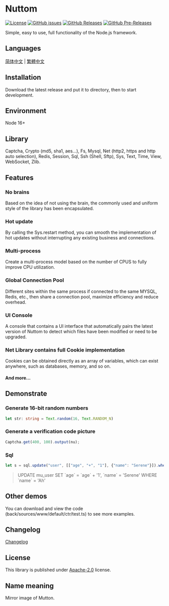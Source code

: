 # Nuttom

[![License](https://img.shields.io/github/license/maiyun/kebab.svg)](https://github.com/maiyun/kebab/blob/master/LICENSE)
[![GitHub issues](https://img.shields.io/github/issues/maiyun/kebab.svg)](https://github.com/maiyun/kebab/issues)
[![GitHub Releases](https://img.shields.io/github/release/maiyun/kebab.svg)](https://github.com/maiyun/kebab/releases "Stable Release")
[![GitHub Pre-Releases](https://img.shields.io/github/release/maiyun/kebab/all.svg)](https://github.com/maiyun/kebab/releases "Pre-Release")

Simple, easy to use, full functionality of the Node.js framework.

## Languages

[简体中文](doc/README.sc.md) | [繁體中文](doc/README.tc.md)

## Installation

Download the latest release and put it to directory, then to start development.

## Environment

Node 16+

## Library

Captcha, Crypto (md5, sha1, aes...), Fs, Mysql, Net (http2, https and http auto selection), Redis, Session, Sql, Ssh (Shell, Sftp), Sys, Text, Time, View, WebSocket, Zlib.

## Features

### No brains

Based on the idea of not using the brain, the commonly used and uniform style of the library has been encapsulated.

### Hot update

By calling the Sys.restart method, you can smooth the implementation of hot updates without interrupting any existing business and connections.

### Multi-process

Create a multi-process model based on the number of CPUS to fully improve CPU utilization.

### Global Connection Pool

Different sites within the same process if connected to the same MYSQL, Redis, etc., then share a connection pool, maximize efficiency and reduce overhead.

### UI Console

A console that contains a UI interface that automatically pairs the latest version of Nuttom to detect which files have been modified or need to be upgraded.

### Net Library contains full Cookie implementation

Cookies can be obtained directly as an array of variables, which can exist anywhere, such as databases, memory, and so on.

#### And more...

## Demonstrate

### Generate 16-bit random numbers

```typescript
let str: string = Text.random(16, Text.RANDOM_N)
```

### Generate a verification code picture

```typescript
Captcha.get(400, 100).output(nu);
```

### Sql

```typescript
let s = sql.update("user", [["age", "+", "1"], {"name": "Serene"}]).where([{"name": "Ah"}]);
```

> UPDATE mu_user SET \`age\` = \`age\` + '1', \`name\` = 'Serene' WHERE \`name\` = 'Ah'

## Other demos

You can download and view the code (back/sources/www/default/ctr/test.ts) to see more examples.

## Changelog

[Changelog](doc/CHANGELOG.md)

## License

This library is published under [Apache-2.0](./LICENSE) license.

## Name meaning

Mirror image of Mutton.
